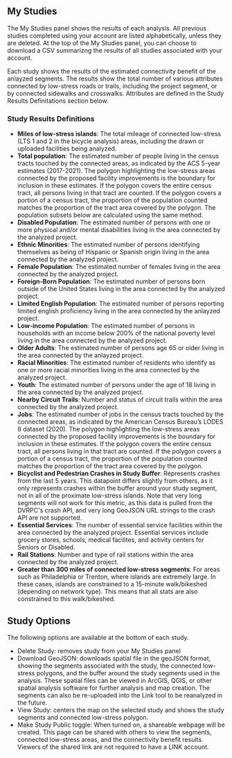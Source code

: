 
## My Studies
The My Studies panel shows the results of each analysis. 
All previous studies completed using your account are listed alphabetically, unless they are deleted. 
At the top of the My Studies panel, you can choose to download a CSV summarizng the results of all studies associated with your account. 

Each study shows the results of the estimated connectivity benefit of the anlayzed segments. 
The results show the total number of various attributes connected by low-stress roads or trails, including the project segment, or by connected sidewalks and crosswalks. 
Attributes are defined in the Study Results Definitations section below.


### Study Results Definitions
- **Miles of low-stress islands**: The total mileage of connected low-stress (LTS 1 and 2 in the bicycle analysis) areas, including the drawn or uploaded facilities being analyzed.
- **Total population**: The estimated number of people living in the census tracts touched by the connected areas, as indicated by the ACS 5-year estimates (2017-2021). The polygon highlighting the low-stress areas connected by the proposed facility improvements is the boundary for inclusion in these estimates. If the polygon covers the entire census tract,  all persons living in that tract are counted. If the polygon covers a portion of a census tract, the proportion of the population counted matches the proportion of the tract area covered by the polygon. The population subsets below are calculated using the same method.
- **Disabled Population**: The estimated number of persons with one or more physical and/or mental disabilities living in the area connected by the analyzed project.
- **Ethnic Minorities**: The estimated number of persons identifying themselves as being of Hispanic or Spanish origin living in the area connected by the analyzed project.
- **Female Population**: The estimated number of females living in the area connected by the analyzed project.
- **Foreign-Born Population**: The estimated number of persons born outside of the United States living in the area connected by the analyzed project.
- **Limited English Population**: The estimated number of persons reporting limited english proficiency living in the area connected by the anlayzed project.
- **Low-income Population**: The estimated number of persons in households with an income below 200% of the national poverty level living in the area connected by the analyzed project.
- **Older Adults**: The estimated number of persons age 65 or older living in the area connected by the anlayzed project.
- **Racial Minorities**: The estimated number of residents who identify as one or more racial minorities living in the area connected by the analyzed project.
- **Youth**: The estimated number of persons under the age of 18 living in the area connected by the analyzed project.
- **Nearby Circuit Trails**: Number and status of circuit trails within the area connected by the analyzed project.
- **Jobs**: The estimated number of jobs in the census tracts touched by the connected areas, as indicated by the American Census Bureau’s LODES 8 dataset (2020). The polygon highlighting the low-stress areas connected by the proposed facility improvements is the boundary for inclusion in these estimates. If the polygon covers the entire census tract,  all persons living in that tract are counted. If the polygon covers a portion of a census tract, the proportion of the population counted matches the proportion of the tract area covered by the polygon. 
- **Bicyclist and Pedestrian Crashes in Study Buffer**: Represents crashes from the last 5 years. This datapoint differs slightly from others, as it only represents crashes within the buffer around your study segment, not in all of the proximate low-stress islands. Note that very long segments will not work
for this metric, as this data is pulled from the DVRPC's crash API, and very long GeoJSON URL strings to the crash API are not supported.  
- **Essential Services**: The number of essential service facilities within the area connected by the analyzed project. Essential services include grocery stores, schools, medical facilites, and activity centers for Seniors or Disabled.
- **Rail Stations**: Number and type of rail stations within the area connected by the analyzed project. 
- **Greater than 300 miles of connected low-stress segments**: For areas such as Philadelphia or Trenton, where islands are extremely large. In these cases, islands are constrained to a 15-minute walk/bikeshed (depending on network type). 
This means that all stats are also constrained to this walk/bikeshed.

## Study Options

The following options are available at the bottom of each study.

- Delete Study: removes study from your My Studies panel
- Download GeoJSON: downloads spatial file in the geoJSON format, showing the segments associated with the study, the connected low-stress polygons, and the buffer around the study segments used in the analysis. These spatial files can be viewed in ArcGIS, QGIS, or other spatial analysis software for further analysis and map creation. The segments can also be re-uploaded into the Link tool to be reanalyzed in the future.
- View Study: centers the map on the selected study and shows the study segments and connected low-stress polygon.
- Make Study Public toggle: When turned on, a shareable webpage will be created. This page can be shared with others to view the segments, connected low-stress areas, and the connectivity benefit results. Viewers of the shared link are not required to have a LINK account.




